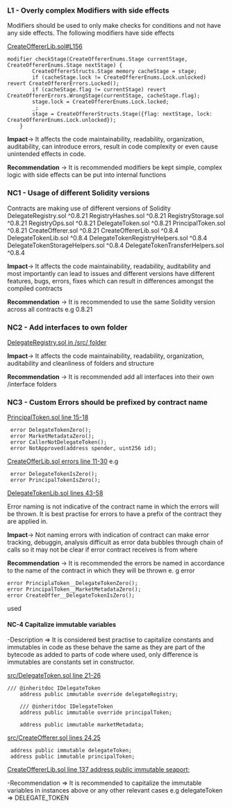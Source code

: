 ### L1 - Overly complex Modifiers with side effects 

Modifiers should be used to only make checks for conditions and not have any side effects. The following modifiers have side effects 

[CreateOffererLib.sol#L156](https://github.com/code-423n4/2023-09-delegate/blob/a6dbac8068760ee4fc5bababb57e3fe79e5eeb2e/src/libraries/CreateOffererLib.sol#L156)
```solidity 
modifier checkStage(CreateOffererEnums.Stage currentStage, CreateOffererEnums.Stage nextStage) {
        CreateOffererStructs.Stage memory cacheStage = stage;
        if (cacheStage.lock != CreateOffererEnums.Lock.unlocked) revert CreateOffererErrors.Locked();
        if (cacheStage.flag != currentStage) revert CreateOffererErrors.WrongStage(currentStage, cacheStage.flag);
        stage.lock = CreateOffererEnums.Lock.locked;
        _;
        stage = CreateOffererStructs.Stage({flag: nextStage, lock: CreateOffererEnums.Lock.unlocked});
    }
```

**Impact**-> It affects the code  maintainability, readability, organization, auditability, can introduce errors, result in code complexity or even cause unintended effects in code. 

**Recommendation** -> It is recommended modifiers be kept simple, complex logic with side effects can be put into internal functions  

### NC1 - Usage of different Solidity versions 

Contracts are making use of different versions of Solidity 
DelegateRegistry.sol ^0.8.21
RegistryHashes.sol ^0.8.21
RegistryStorage.sol ^0.8.21
RegistryOps.sol ^0.8.21
DelegateToken.sol ^0.8.21
PrincipalToken.sol ^0.8.21
CreateOfferer.sol ^0.8.21
CreateOffererLib.sol ^0.8.4
DelegateTokenLib.sol ^0.8.4
DelegateTokenRegistryHelpers.sol ^0.8.4
DelegateTokenStorageHelpers.sol ^0.8.4
DelegateTokenTransferHelpers.sol ^0.8.4

**Impact**-> It affects the code  maintainability, readability, auditability and most importantly can lead to issues and different versions have different features, bugs, errors, fixes which can result in differences amongst the compiled contracts 

**Recommendation** -> It is recommended to use the same Solidity version across all contracts e.g 0.8.21

### NC2 - Add interfaces to own folder

[DelegateRegistry.sol in /src/ folder](https://github.com/delegatexyz/delegate-registry/blob/6d1254de793ccc40134f9bec0b7cb3d9c3632bc1/src/IDelegateRegistry.sol)

**Impact**-> It affects the code maintainability, readability, organization, auditability and cleanliness of folders and structure

**Recommendation** -> It is recommended add all interfaces into their own /interface folders

### NC3 - Custom Errors should be prefixed by contract name

[PrincipalToken.sol line 15-18](https://github.com/code-423n4/2023-09-delegate/blob/a6dbac8068760ee4fc5bababb57e3fe79e5eeb2e/src/PrincipalToken.sol#L15)
```solidity
 error DelegateTokenZero();
 error MarketMetadataZero();
 error CallerNotDelegateToken();
 error NotApproved(address spender, uint256 id);
```

[CreateOfferLib.sol errors line 11-30](https://github.com/code-423n4/2023-09-delegate/blob/a6dbac8068760ee4fc5bababb57e3fe79e5eeb2e/src/libraries/CreateOffererLib.sol#L11C9-L11C9) 
e.g 
```
 error DelegateTokenIsZero();
 error PrincipalTokenIsZero();
```

[DelegateTokenLib.sol lines 43-58](https://github.com/code-423n4/2023-09-delegate/blob/a6dbac8068760ee4fc5bababb57e3fe79e5eeb2e/src/libraries/DelegateTokenLib.sol#L43)

Error naming is not indicative of the contract name in which the errors will be thrown. It is best practise for errors to have a prefix of the contract they are applied in.

**Impact**-> Not naming errors with indication of contract can make error tracking, debuggin, analysis difficult as error data bubbles through chain of calls so it may not be clear if error contract receives is from where

**Recommendation** -> It is recommended the errors be named in accordance to the name of the contract in which they will be thrown e. g error
```
error PrinciplaToken__DelegateTokenZero();
error PrincipalToken__MarketMetadataZero();
error CreateOffer__DelegateTokenIsZero();
```
 used

#### NC-4 Capitalize immutable variables 

-Description => It is considered best practise to capitalize constants and immutables in code as these behave the same as they are part of the bytecode as added to parts of code where used, only difference is immutables are constants set in constructor.

[src/DelegateToken.sol line 21-26](https://github.com/code-423n4/2023-09-delegate/blob/a6dbac8068760ee4fc5bababb57e3fe79e5eeb2e/src/DelegateToken.sol#L20C5-L26C45)
```solidity
/// @inheritdoc IDelegateToken
    address public immutable override delegateRegistry;

    /// @inheritdoc IDelegateToken
    address public immutable override principalToken;

    address public immutable marketMetadata;
```
[src/CreateOfferer.sol lines 24,25](https://github.com/code-423n4/2023-09-delegate/blob/a6dbac8068760ee4fc5bababb57e3fe79e5eeb2e/src/CreateOfferer.sol#L24)
```
 address public immutable delegateToken;
 address public immutable principalToken;
```
[CreateOffererLib.sol line 137 address public immutable seaport;](https://github.com/code-423n4/2023-09-delegate/blob/a6dbac8068760ee4fc5bababb57e3fe79e5eeb2e/src/libraries/CreateOffererLib.sol#L137)

-Recommendation => It is recommended to capitalize the immutable variables in instances above or any other relevant cases e.g delegateToken => DELEGATE_TOKEN



